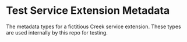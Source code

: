# Test Service Extension Metadata

The metadata types for a fictitious Creek service extension. These types are used internally by this repo for testing.